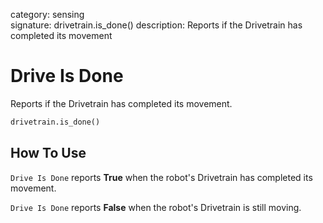 category: sensing  
signature: drivetrain.is_done()
description: Reports if the Drivetrain has completed its movement  

# Drive Is Done

Reports if the Drivetrain has completed its movement.

```python
drivetrain.is_done()
```

## How To Use

`Drive Is Done` reports **True** when the robot's Drivetrain has completed its movement.

`Drive Is Done` reports **False** when the robot's Drivetrain is still moving.
	
<advanced>
</advanced>
